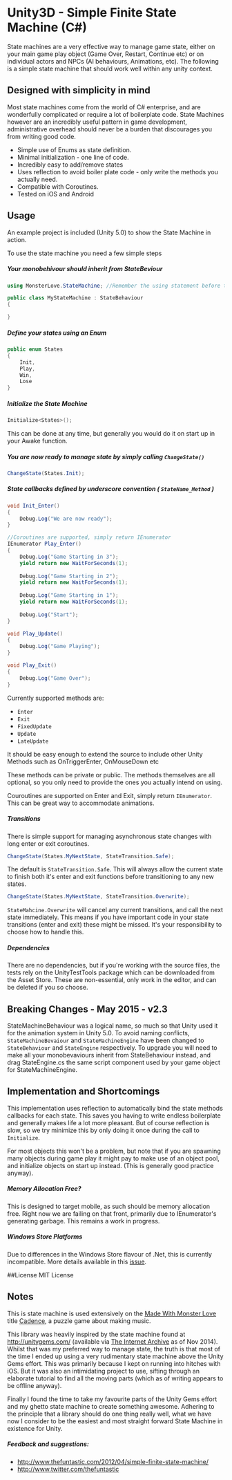# Unity3D - Simple Finite State Machine (C#)

State machines are a very effective way to manage game state, either on your main game play object (Game Over, Restart, Continue etc) or on individual actors and NPCs (AI behaviours, Animations, etc). The following is a simple state machine that should work well within any unity context. 

## Designed with simplicity in mind

Most state machines come from the world of C# enterprise, and are wonderfully complicated or require a lot of boilerplate code. State Machines however are an incredibly useful pattern in game development, administrative overhead should never be a burden that discourages you from writing good code. 

* Simple use of Enums as state definition. 
* Minimal initialization - one line of code. 
* Incredibly easy to add/remove states
* Uses reflection to avoid boiler plate code - only write the methods you actually need. 
* Compatible with Coroutines.
* Tested on iOS and Android

## Usage

An example project is included (Unity 5.0) to show the State Machine in action.

To use the state machine you need a few simple steps

##### Your monobehivour should inherit from StateBeviour

```C#
using MonsterLove.StateMachine; //Remember the using statement before the class declaration

public class MyStateMachine : StateBehaviour
{

}
```

##### Define your states using an Enum 

```C#
public enum States
{
	Init, 
    Play, 
    Win, 
    Lose
}
```
##### Initialize the State Machine 

```C#
Initialize<States>();

```
This can be done at any time, but generally you would do it on start up in your Awake function. 

##### You are now ready to manage state by simply calling `ChangeState()`
```C#
ChangeState(States.Init);
```

##### State callbacks defined by underscore convention ( `StateName_Method` )

```C#
void Init_Enter()
{
	Debug.Log("We are now ready");
}

//Coroutines are supported, simply return IEnumerator
IEnumerator Play_Enter()
{
	Debug.Log("Game Starting in 3");
	yield return new WaitForSeconds(1);
    
    Debug.Log("Game Starting in 2");
	yield return new WaitForSeconds(1);
    
    Debug.Log("Game Starting in 1");
	yield return new WaitForSeconds(1);
    
    Debug.Log("Start");	
}

void Play_Update()
{
	Debug.Log("Game Playing");
}

void Play_Exit()
{
	Debug.Log("Game Over");
}
```
Currently supported methods are:

- `Enter`
- `Exit`
- `FixedUpdate`
- `Update`
- `LateUpdate`

It should be easy enough to extend the source to include other Unity Methods such as OnTriggerEnter, OnMouseDown etc

These methods can be private or public. The methods themselves are all optional, so you only need to provide the ones you actually intend on using. 

Couroutines are supported on Enter and Exit, simply return `IEnumerator`. This can be great way to accommodate animations.

##### Transitions

There is simple support for managing asynchronous state changes with long enter or exit coroutines.

```C#
ChangeState(States.MyNextState, StateTransition.Safe);
```

The default is `StateTransition.Safe`. This will always allow the current state to finish both it's enter and exit functions before transitioning to any new states.

```C#
ChangeState(States.MyNextState, StateTransition.Overwrite);
```

`StateMahcine.Overwrite` will cancel any current transitions, and call the next state immediately. This means if you have important code in your state transitions (enter and exit) these might be missed. It's your responsibility to choose how to handle this. 

##### Dependencies

There are no dependencies, but if you're working with the source files, the tests rely on the UnityTestTools package which can be downloaded from the Asset Store. These are non-essential, only work in the editor, and can be deleted if you so choose. 

## Breaking Changes - May 2015 - v2.3

StateMachineBehaviour was a logical name, so much so that Unity used it for the animation system in Unity 5.0. To avoid naming conflicts, `StateMachineBevaiour` and `StateMachineEngine` have been changed to `StateBehaviour` and `StateEngine` respectively. To upgrade you will need to make all your monobevaviours inherit from StateBehaviour instead, and drag StateEngine.cs the same script component used by your game object for StateMachineEngine. 

## Implementation and Shortcomings

This implementation uses reflection to automatically bind the state methods callbacks for each state. This saves you having to write endless boilerplate and generally makes life a lot more pleasant. But of course reflection is slow, so we try minimize this by only doing it once during the call to `Initialize`. 

For most objects this won't be a problem, but note that if you are spawning many objects during game play it might pay to make use of an object pool, and initialize objects on start up instead. (This is generally good practice anyway). 

##### Memory Allocation Free?
This is designed to target mobile, as such should be memory allocation free. Right now we are failing on that front, primarily due to IEnumerator's generating garbage. This remains a work in progress.  

##### Windows Store Platforms
Due to differences in the Windows Store flavour of .Net, this is currently incompatible. More details available in this [issue](https://github.com/thefuntastic/Unity3d-Finite-State-Machine/issues/4).

##License
MIT License

## Notes

This is state machine is used extensively on the [Made With Monster Love](http://www.madewithmonsterlove.com) title [Cadence](http://www.playcadence.com), a puzzle game about making music.  

This library was heavily inspired by the state machine found at http://unitygems.com/ (available via [The Internet Archive](http://web.archive.org/web/20140902150909/http://unitygems.com/fsm1/) as of Nov 2014). Whilst that was my preferred way to manage state, the truth is that most of the time I ended up using a very rudimentary state machine above the Unity Gems effort. This was primarily because I kept on running into hitches with iOS. But it was also an intimidating project to use, sifting through an elaborate tutorial to find all the moving parts (which as of writing appears to be offline anyway).

Finally I found the time to take my favourite parts of the Unity Gems effort and my ghetto state machine to create something awesome. Adhering to the principle that a library should do one thing really well, what we have now I consider to be the easiest and most straight forward State Machine in existence for Unity.

##### Feedback and suggestions:
- http://www.thefuntastic.com/2012/04/simple-finite-state-machine/
- http://www.twitter.com/thefuntastic
